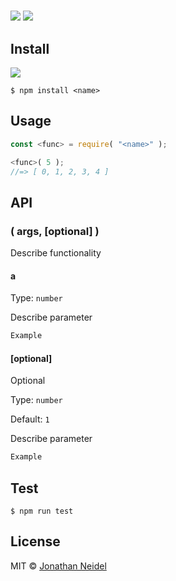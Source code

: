 # <name>

[![](https://circleci.com/gh/jneidel/<name>/tree/master.svg?style=shield&circle-token=<token>)](https://circleci.com/gh/jneidel/py-range)
[![](https://img.shields.io/npm/dw/<name>.svg)](https://www.npmjs.com/package/<name>)

<desc>

## Install

[![](https://img.shields.io/npm/v/<name>.svg)](https://www.npmjs.com/package/<name>)

```
$ npm install <name>
```

## Usage

```js
const <func> = require( "<name>" );

<func>( 5 );
//=> [ 0, 1, 2, 3, 4 ]
```


## API

### <func>( args, [optional] )

Describe functionality

#### a

Type: `number`

Describe parameter

```js
Example
```

#### [optional]

Optional

Type: `number`

Default: `1`

Describe parameter

```js
Example
```

## Test

```
$ npm run test
```

## License

MIT © [Jonathan Neidel](https://github.com/jneidel)
